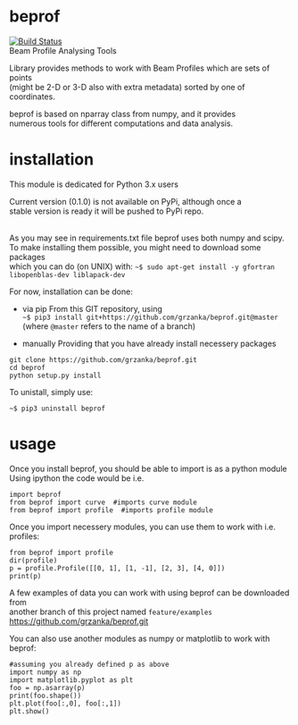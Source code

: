 # beprof 
[![Build Status](https://travis-ci.org/matkrak/beprof.svg?branch=travis)](https://travis-ci.org/matkrak/beprof)<br>
Beam Profile Analysing Tools

Library provides methods to work with Beam Profiles which are sets of points <br>
(might be 2-D or 3-D also with extra metadata) sorted by one of coordinates.

beprof is based on nparray class from numpy, and it provides <br>
numerous tools for different computations and data analysis.

# installation

This module is dedicated for Python 3.x users

Current version (0.1.0) is not available on PyPi, although once a <br>
stable version is ready it will be pushed to PyPi repo.<br><br>


As you may see in requirements.txt file beprof uses both numpy and scipy.<br>
To make installing them possible, you might need to download some packages<br>
which you can do (on UNIX) with:
`~$ sudo apt-get install -y gfortran libopenblas-dev liblapack-dev`

For now, installation can be done: 
* via pip
From this GIT repository, using <br>
`~$ pip3 install git+https://github.com/grzanka/beprof.git@master` <br>
(where `@master` refers to the name of a branch)<br>

* manually
Providing that you have already install necessery packages<br>
```
git clone https://github.com/grzanka/beprof.git
cd beprof
python setup.py install
```

To unistall, simply use:<br>

`~$ pip3 uninstall beprof`<br>


# usage

Once you install beprof, you should be able to import is as a python module<br>
Using ipython the code would be i.e.<br>
```
import beprof
from beprof import curve  #imports curve module
from beprof import profile  #imports profile module
```

Once you import necessery modules, you can use them to work with i.e. profiles:<br>

```
from beprof import profile
dir(profile)
p = profile.Profile([[0, 1], [1, -1], [2, 3], [4, 0]])
print(p)
```

A few examples of data you can work with using beprof can be downloaded from<br>
another branch of this project named `feature/examples`
https://github.com/grzanka/beprof.git
<br>

You can also use another modules as numpy or matplotlib to work with beprof:
```
#assuming you already defined p as above
import numpy as np
import matplotlib.pyplot as plt
foo = np.asarray(p)
print(foo.shape())
plt.plot(foo[:,0], foo[:,1])
plt.show()
```

